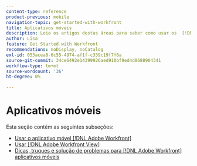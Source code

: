 ```yaml
---
content-type: reference
product-previous: mobile
navigation-topic: get-started-with-workfront
title: Aplicativos móveis
description: Leia os artigos destas áreas para saber como usar os  [!DNL Adobe Workfront] aplicativos móveis.
author: Lisa
feature: Get Started with Workfront
recommendations: noDisplay, noCatalog
exl-id: 053acea8-6c55-4974-af1f-c339c19f7f6a
source-git-commit: 34ce6492e14399926aed910bf9ed4d8688904341
workflow-type: tm+mt
source-wordcount: '36'
ht-degree: 0%

---
```


# Aplicativos móveis

Esta seção contém as seguintes subseções:

* [Usar o aplicativo móvel [!DNL Adobe Workfront] ](../../workfront-basics/mobile-apps/using-the-workfront-mobile-app/use-the-mobile-app.md)
* [Usar [!DNL Adobe Workfront View]](../../workfront-basics/mobile-apps/using-workfront-view/use-workfront-view.md)
* [Dicas, truques e solução de problemas para  [!DNL Adobe Workfront] aplicativos móveis](../../workfront-basics/mobile-apps/tips-tricks-and-troubleshooting/tips-tricks-and-troubleshooting-mobile.md)
